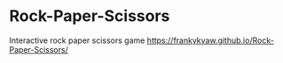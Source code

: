 # Rock-Paper-Scissors
Interactive rock paper scissors game
https://frankykyaw.github.io/Rock-Paper-Scissors/
